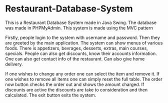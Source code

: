 # Restaurant-Database-System

This is a Restaurant Database System made in Java Swing. The database was made in PHPMyAdmin. This system is made using the MVC pattern

Firstly, people login to the system with username and password. Then they are greeted by the main application.
The system can show menus of various foods. There is appetizers, bevrages, desserts, extras, main courses, specials. People can also get discounts, know 
their accounts information. One can also get contact info of the restaurant. Can also give home delivery.

If one wishes to change any order one can select the item and remove it. If one wishes to remove all items one can simply reset the full table. The order now
button checks the order out and shows the amount charged. If discounts are active the discounts are take to consideration and then calculated. The exit button 
exits the system.

